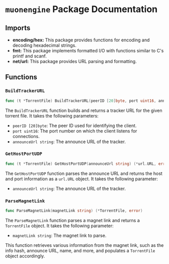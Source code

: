 # `muonengine` Package Documentation

## Imports

-   **encoding/hex:** This package provides functions for encoding and decoding hexadecimal strings.
-   **fmt:** This package implements formatted I/O with functions similar to C's printf and scanf.
-   **net/url:** This package provides URL parsing and formatting.

## Functions

### `BuildTrackerURL`

```go
func (t *TorrentFile) BuildTrackerURL(peerID [20]byte, port uint16, announceUrl string) (string, error)
```

The `BuildTrackerURL` function builds and returns a tracker URL for the given torrent file. It takes the following parameters:

-   `peerID [20]byte`: The peer ID used for identifying the client.
-   `port uint16`: The port number on which the client listens for connections.
-   `announceUrl string`: The announce URL of the tracker.

### `GetHostPortUDP`

```go
func (t *TorrentFile) GetHostPortUDP(announceUrl string) (*url.URL, error)
```

The `GetHostPortUDP` function parses the announce URL and returns the host and port information as a `url.URL` object. It takes the following parameter:

-   `announceUrl string`: The announce URL of the tracker.

### `ParseMagnetLink`

```go
func ParseMagnetLink(magnetLink string) (*TorrentFile, error)
```

The `ParseMagnetLink` function parses a magnet link and returns a `TorrentFile` object. It takes the following parameter:

-   `magnetLink string`: The magnet link to parse.

This function retrieves various information from the magnet link, such as the info hash, announce URL, name, and more, and populates a `TorrentFile` object accordingly.
